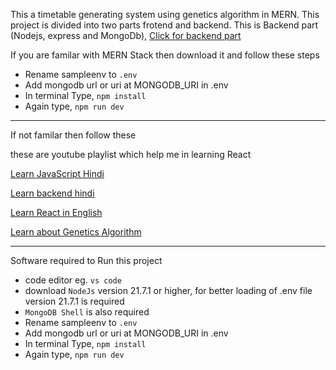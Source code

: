This a timetable generating system using genetics algorithm in MERN. This project is divided into two parts frotend and backend. This is Backend part (Nodejs, express and MongoDb), [Click for backend part](https://github.com/dsah567/Timetable-Generating-Frontend)

If you are familar with MERN Stack then download it and follow these steps

- Rename sampleenv to ```.env```
- Add mongodb url or uri at MONGODB_URI in .env
- In terminal Type, ```npm install```
- Again type, ```npm run dev```

-------
If not familar then follow these

these are youtube playlist which help me in learning React

[Learn JavaScript Hindi](https://www.youtube.com/playlist?list=PLu71SKxNbfoBGh_8p_NS-ZAh6v7HhYqHW)

[Learn backend hindi](https://www.youtube.com/playlist?list=PLu71SKxNbfoBGh_8p_NS-ZAh6v7HhYqHW)

[Learn React in English](https://www.youtube.com/playlist?list=PLRAV69dS1uWQos1M1xP6LWN6C-lZvpkmq)

[Learn about Genetics Algorithm](https://www.geeksforgeeks.org/genetic-algorithms/)

---
Software required to Run this project

- code editor eg. ```vs code```
- download ```NodeJs``` version 21.7.1 or higher, for better loading of .env file version 21.7.1 is required
- ```MongoDB Shell``` is also required
- Rename sampleenv to ```.env```
- Add mongodb url or uri at MONGODB_URI in .env
- In terminal Type, ```npm install```
- Again type, ```npm run dev```